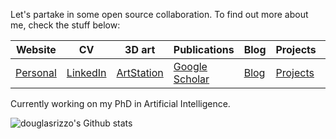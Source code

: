 Let's partake in some open source collaboration. To find out more about me, check the stuff below:

| Website | CV | 3D art | Publications | Blog | Projects | Videos |
|---------|----|--------|--------------|------|----------|--------|
| [Personal](https://douglasrizzo.com.br) | [LinkedIn](https://www.linkedin.com/in/douglas-de-rizzo-meneghetti-65757720) | [ArtStation](https://www.artstation.com/tetamusha) | [Google Scholar](https://scholar.google.com/citations?user=V30JReAAAAAJ) | [Blog](https://douglasrizzo.com.br/blog) | [Projects](https://douglasrizzo.com.br/projects) | [YouTube](https://www.youtube.com/user/Tetamusha) |

Currently working on my PhD in Artificial Intelligence.

![douglasrizzo's Github stats](https://github-readme-stats.vercel.app/api?username=douglasrizzo&count_private=true)
